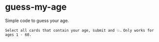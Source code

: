# guess-my-age
Simple code to guess your age.

`Select all cards that contain your age, submit and 💥.`
`Only works for ages 1 - 60.`
